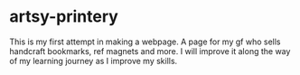 # artsy-printery
This is my first attempt in making a webpage. A page for my gf who sells handcraft bookmarks, ref magnets and more. I will improve it along the way of my learning journey as I improve my skills.
